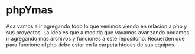 # phpYmas
Aca vamos a ir agregando todo lo que venimos viendo en relacion a php y sus proyectos. La idea es que a medida que vayamos avanzando podamos ir agregando mas archivos y funciones a este repositorio.
Recuerden que para funcione el php debe estar en la carpeta htdocs de sus equipos. 
